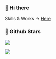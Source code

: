 ### 👋 Hi there 

Skills & Works → [Here](https://github.com/penguin4731/aboutme)

### 🌟 Github Stars

![](https://github-readme-stats.vercel.app/api?username=penguin4731&count_private=true)

![](https://github-readme-stats.vercel.app/api/top-langs/?username=penguin4731&layout=compact)

<!--
**penguin4731/penguin4731** is a ✨ _special_ ✨ repository because its `README.md` (this file) appears on your GitHub profile.

Here are some ideas to get you started:

- 🔭 I’m currently working on ...
- 🌱 I’m currently learning ...
- 👯 I’m looking to collaborate on ...
- 🤔 I’m looking for help with ...
- 💬 Ask me about ...
- 📫 How to reach me: ...
- 😄 Pronouns: ...
- ⚡ Fun fact: ...
-->
